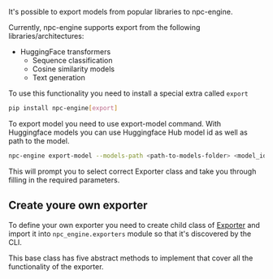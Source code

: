 It's possible to export models from popular libraries to npc-engine.

Currently, npc-engine supports export from the following libraries/architectures:

- HuggingFace transformers
  - Sequence classification
  - Cosine similarity models
  - Text generation

To use this functionality you need to install a special extra called `export`

```bash
pip install npc-engine[export]
```

To export model you need to use export-model command.
With Huggingface models you can use Huggingface Hub model id as well as path to the model.

```bash
npc-engine export-model --models-path <path-to-models-folder> <model_id or folder>
```

This will prompt you to select correct Exporter class and take you through filling in the required parameters.


## Create youre own exporter

To define your own exporter you need to create child class of [Exporter](../reference/#npc_engine.exporters.base_exporter.Exporter) and import it into `npc_engine.exporters` module so that it's discovered by the CLI.

This base class has five abstract methods to implement that cover all the functionality of the exporter.





